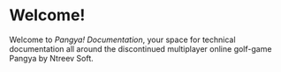 # Welcome!

Welcome to _Pangya! Documentation_, your space for technical documentation all around the discontinued multiplayer online golf-game Pangya by Ntreev Soft.

